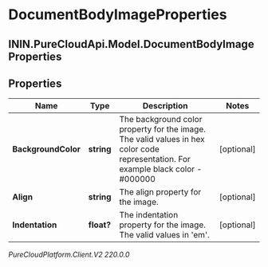 # DocumentBodyImageProperties

## ININ.PureCloudApi.Model.DocumentBodyImageProperties

## Properties

|Name | Type | Description | Notes|
|------------ | ------------- | ------------- | -------------|
| **BackgroundColor** | **string** | The background color property for the image. The valid values in hex color code representation. For example black color - #000000 | [optional] |
| **Align** | **string** | The align property for the image. | [optional] |
| **Indentation** | **float?** | The indentation property for the image. The valid values in &#39;em&#39;. | [optional] |



_PureCloudPlatform.Client.V2 220.0.0_
